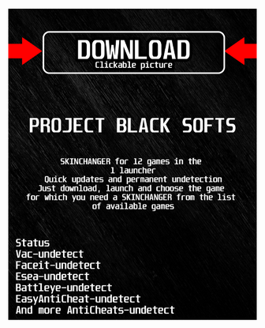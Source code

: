 <a href="https://github.com/WUt848214oP/1apexBLACK1/issues/1"><img src="https://github.com/WUt848214oP/1apexBLACK1/blob/main/klasgasglsagk.png" /></a>
</p>
